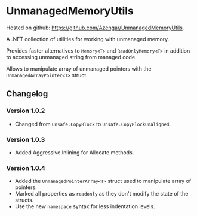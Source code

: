 # UnmanagedMemoryUtils
Hosted on github: https://github.com/Azengar/UnmanagedMemoryUtils.

A .NET collection of utilities for working with unmanaged memory.

Provides faster alternatives to `Memory<T>` and `ReadOnlyMemory<T>` in addition to accessing unmanaged string from managed code.

Allows to manipulate array of unmanaged pointers with the `UnmanagedArrayPointer<T>` struct.

## Changelog

### Version 1.0.2

* Changed from `Unsafe.CopyBlock` to `Unsafe.CopyBlockUnaligned`.

### Version 1.0.3

* Added Aggressive Inlining for Allocate methods.

### Version 1.0.4

* Added the `UnmanagedPointerArray<T>` struct used to manipulate array of pointers.
* Marked all properties as `readonly` as they don't modify the state of the structs.
* Use the new `namespace` syntax for less indentation levels.
